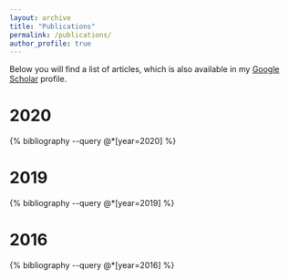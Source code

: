 ```yaml
---
layout: archive
title: "Publications"
permalink: /publications/
author_profile: true
---
```


<link rel="stylesheet" href="/assets/css/publications.css">

Below you will find a list of articles, which is also available in my [Google Scholar](https://scholar.google.com/citations?user=99RVcu0AAAAJ&hl=en) profile.

<div class="publications">
<h1>2020</h1>
{% bibliography --query @*[year=2020] %}

<h1>2019</h1>
{% bibliography --query @*[year=2019] %}

<h1>2016</h1>
{% bibliography --query @*[year=2016] %}
</div>